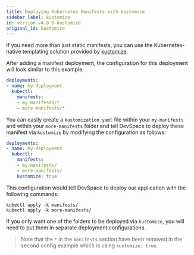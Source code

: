 ```yaml
---
title: Deploying Kubernetes Manifests with kustomize
sidebar_label: kustomize
id: version-v4.0.0-kustomize
original_id: kustomize
---
```


If you need more than just static manifests, you can use the Kubernetes-native templating solution provided by [kustomize](https://kustomize.io/).

After adding a manifest deployment, the configuration for this deployment will look similar to this example:
```yaml
deployments:
- name: my-deployment
  kubectl:
    manifests:
    - my-manifests/*
    - more-manifests/*
```

You can easily create a `kustomization.yaml` file within your `my-manifests` and within your `more-manifests` folder and tell DevSpace to deploy these manifest via `kustomize` by modifying the configuration as follows:
```yaml
deployments:
- name: my-deployment
  kubectl:
    manifests:
    - my-manifests/
    - more-manifests/
    kustomize: true
```
This configuration would tell DevSpace to deploy our application with the following commands:
```
kubectl apply -k manifests/
kubectl apply -k more-manifests/
```
If you only want one of the folders to be deployed via `kustomize`, you will need to put them in separate deployment configurations.

> Note that the `*` in the `manifests` section have been removed in the second config example which is using `kustomize: true`.

